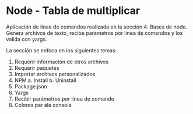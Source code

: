 # Node - Tabla de multiplicar

Aplicación de linea de comandos realizada en la sección 4: Bases de node.    
Genera archivos de texto, recibe parametros por linea de comandos y los valida con yargs.

La sección se enfoca en los siguientes temas:

1. Requerir información de otros archivos
2. Requerir paquetes
3. Importar archivos personalizados
4. NPM
  a. Install
  b. Uninstall
5. Package.json
6. Yargs
7. Recibir parámetros por línea de comando
8. Colores par ala consola

